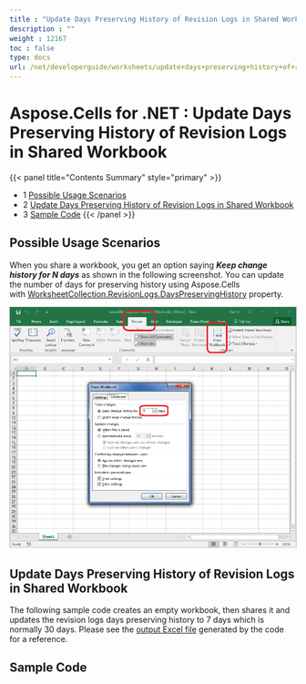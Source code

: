 ```yaml
---
title : "Update Days Preserving History of Revision Logs in Shared Workbook" 
description : "" 
weight : 12167 
toc : false
type: docs
url: /net/developerguide/worksheets/update+days+preserving+history+of+revision+logs+in+shared+workbook/
---
```


# Aspose.Cells for .NET : Update Days Preserving History of Revision Logs in Shared Workbook


{{< panel title="Contents Summary" style="primary" >}}
*   1 [Possible Usage Scenarios](#possible-usage-scenarios)
*   2 [Update Days Preserving History of Revision Logs in Shared Workbook](#update-days-preserving-history-of-revision-logs-in-shared-workbook)
*   3 [Sample Code](#sample-code)
{{< /panel >}}
 

## Possible Usage Scenarios

When you share a workbook, you get an option saying ***Keep change history for N days*** as shown in the following screenshot. You can update the number of days for preserving history using Aspose.Cells with [WorksheetCollection.RevisionLogs.DaysPreservingHistory](https://apireference.aspose.com/net/cells/aspose.cells.revisions/revisionlogcollection/properties/dayspreservinghistory) property.

![image](60489772.png)

## Update Days Preserving History of Revision Logs in Shared Workbook

The following sample code creates an empty workbook, then shares it and updates the revision logs days preserving history to 7 days which is normally 30 days. Please see the [output Excel file](https://docs2.aspose.com/cells/net/attachments/60229070/60489773.xlsx) generated by the code for a reference.

## Sample Code

